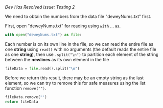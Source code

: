 <!--title={getNums()}-->
<!--badges={Python:22}-->
<!--concepts={File I/O.md}-->

*Dev Has Resolved issue: Testing 2*

We need to obtain the numbers from the data file "deweyNums.txt" first.

First, open "deweyNums.txt" for reading using `with` ... `as`.

```python
with open("deweyNums.txt") as file:
```

Each number is on its own line in the file, so we can read the entire file as one **string** using `read()` with no arguments (the default reads the entire file as one **string**), then use `.split("\n")` to partition each element of the string between the **newlines** as its own element in the file

```python
fileData = file.read().split("\n")
```

Before we return this result, there may be an empty string as the last element, so we can try to remove this for safe measures using the list function `remove("")`.

```python
fileData.remove("")
return fileData
```

